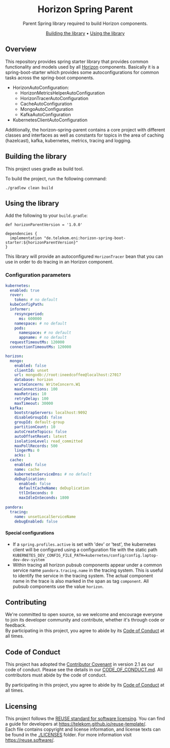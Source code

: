 <!--
Copyright 2024 Deutsche Telekom IT GmbH

SPDX-License-Identifier: Apache-2.0
-->

<p align="center">
  <h1 align="center">Horizon Spring Parent</h1>
</p>

<p align="center">
  Parent Spring library required to build Horizon components.
</p>

<p align="center">
  <a href="#building-the-library">Building the library</a> •
  <a href="#using-the-library">Using the library</a> 
</p>

## Overview

This repository provides spring starter library that provides common functionality and models used by all [Horizon](https://github.com/telekom/pubsub-horizon) components. 
Basically it is a spring-boot-starter which provides some autoconfigurations for common tasks across the spring-boot components.

* HorizonAutoConfiguration:
  * HorizonMetricsHelperAutoConfiguration
  * HorizonTracerAutoConfiguration
  * CacheAutoConfiguration
  * MongoAutoConfiguration
  * KafkaAutoConfiguration
* KubernetesClientAutoConfiguration

Additionally, the horizon-spring-parent contains a core project with different classes and interfaces as well as constants 
for topics in the area of caching (hazelcast), kafka, kubernetes, metrics, tracing and logging.

## Building the library

This project uses gradle as build tool.

To build the project, run the following command:  
```
./gradlew clean build
```

## Using the library

Add the following to your `build.gradle`:  
```
def horizonParentVersion = '1.0.0'

dependencies {
  implementation "de.telekom.eni:horizon-spring-boot-starter:${horizonParentVersion}"
}
```

This library will provide an autoconfigured `HorizonTracer` bean that you can use in order to do tracing in an Horizon component.

### Configuration parameters

```yaml
kubernetes:
  enabled: true
  rover:
    token: # no default
  kubeConfigPath:
  informer:
    resyncperiod:
      ms: 600000
    namespace: # no default
    pods:
      namespace: # no default
      appname: # no default
  requestTimeoutMs: 120000
  connectionTimeoutMs: 120000

horizon:
  mongo:
    enabled: false
    clientId: unset
    url: mongodb://root:ineedcoffee@localhost:27017
    database: horizon
    writeConcern: WriteConcern.W1
    maxConnections: 100
    maxRetries: 10
    retryDelay: 100
    maxTimeout: 30000
  kafka:
    bootstrapServers: localhost:9092
    disableGroupId: false
    groupId: default-group
    partitionCount: 10
    autoCreateTopics: false
    autoOffsetReset: latest
    isolationLevel: read_committed
    maxPollRecords: 500
    lingerMs: 0
    acks: 1
  cache:
    enabled: false
    name: cache
    kubernetesServiceDns: # no default
    deDuplication:
      enabled: false
      defaultCacheName: deDuplication
      ttlInSeconds: 0
      maxIdleInSeconds: 1800
    
pandora:
  tracing:
    name: unsetLocalServiceName
    debugEnabled: false
```

#### Special configurations

* If a `spring.profiles.active` is set with 'dev' or 'test', the kubernetes client will be configured using a configuration 
  file with the static path `KUBERNETES_DEV_CONFIG_FILE_PATH=kubernetes/config/config.laptop-dev-dev-system`
* Within tracing all horizon pubsub components appear under a common service name `pandora.tracing.name` in the tracing 
  system. This is useful to identify the service in the tracing system. The actual component name in the trace is also marked 
  in the span as tag `component`. All pubsub components use the value `horizon`.

## Contributing

We're committed to open source, so we welcome and encourage everyone to join its developer community and contribute, whether it's through code or feedback.  
By participating in this project, you agree to abide by its [Code of Conduct](./CODE_OF_CONDUCT.md) at all times.

## Code of Conduct

This project has adopted the [Contributor Covenant](https://www.contributor-covenant.org/) in version 2.1 as our code of conduct. Please see the details in our [CODE_OF_CONDUCT.md](CODE_OF_CONDUCT.md). All contributors must abide by the code of conduct.

By participating in this project, you agree to abide by its [Code of Conduct](./CODE_OF_CONDUCT.md) at all times.

## Licensing

This project follows the [REUSE standard for software licensing](https://reuse.software/). You can find a guide for developers at https://telekom.github.io/reuse-template/.   
Each file contains copyright and license information, and license texts can be found in the [./LICENSES](./LICENSES) folder. For more information visit https://reuse.software/.
